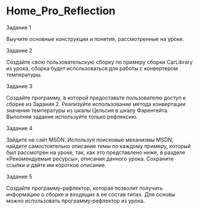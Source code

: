 # Home_Pro_Reflection
 
Задание 1 

Выучите основные конструкции и понятия, рассмотренные на уроке. 

Задание 2 

Создайте свою пользовательскую сборку по примеру сборки CarLibrary из урока, сборка будет использоваться для работы с конвертером температуры. 

Задание 3 

Создайте программу, в которой предоставьте пользователю доступ к сборке из Задания 2. Реализуйте использование метода конвертации значения температуры из шкалы Цельсия в шкалу Фаренгейта. Выполняя задание используйте только рефлексию. 

Задание 4 

Зайдите на сайт MSDN. Используя поисковые механизмы MSDN, найдите самостоятельно описание темы по каждому примеру, который был рассмотрен на уроке, так, как это представлено ниже, в разделе «Рекомендуемые ресурсы», описания данного урока. Сохраните ссылки и дайте им короткое описание.

Задание 5

Создайте программу-рефлектор, которая позволит получить информацию о сборке и входящих в ее состав типах. Для основы можно использовать программу-рефлектор из урока.
